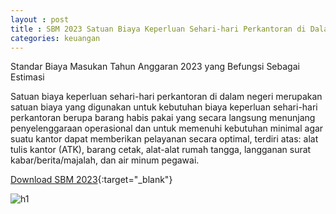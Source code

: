 ```yaml
---
layout : post
title : SBM 2023 Satuan Biaya Keperluan Sehari-hari Perkantoran di Dalam Negeri
categories: keuangan
---
```


Standar Biaya Masukan Tahun Anggaran 2023 yang Befungsi Sebagai Estimasi

Satuan biaya keperluan sehari-hari perkantoran di dalam negeri merupakan satuan biaya yang digunakan untuk kebutuhan biaya
keperluan sehari-hari perkantoran berupa barang habis pakai yang secara langsung menunjang penyelenggaraan operasional dan untuk memenuhi kebutuhan minimal agar suatu kantor dapat memberikan pelayanan secara optimal, terdiri atas: alat tulis kantor (ATK), barang cetak, alat-alat rumah tangga, langganan surat kabar/berita/majalah, dan air minum pegawai.


[Download SBM 2023](https://firebasestorage.googleapis.com/v0/b/geotag-b7d33.appspot.com/o/SBM_2023.pdf?alt=media&token=228220bb-e660-47cd-bb6f-ef614ad11018){:target="_blank"}

![h1](https://firebasestorage.googleapis.com/v0/b/geotag-b7d33.appspot.com/o/SBM_2023_page-0096.jpg?alt=media&token=aa0307bd-2918-48d4-8099-ff032f7b3c18)
